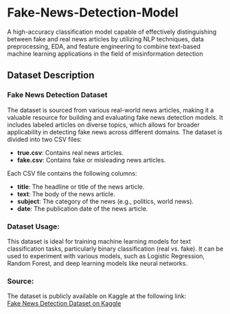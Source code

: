 # Fake-News-Detection-Model
A high-accuracy classification model capable of effectively distinguishing between fake and real news articles by utilizing NLP techniques, data preprocessing, EDA, and feature engineering to combine text-based machine learning applications in the field of misinformation detection 

## Dataset Description

### Fake News Detection Dataset
The dataset is sourced from various real-world news articles, making it a valuable resource for building and evaluating fake news detection models. It includes labeled articles on diverse topics, which allows for broader applicability in detecting fake news across different domains. The dataset is divided into two CSV files:

- **true.csv**: Contains real news articles.
- **fake.csv**: Contains fake or misleading news articles.

Each CSV file contains the following columns:
- **title**: The headline or title of the news article.
- **text**: The body of the news article.
- **subject**: The category of the news (e.g., politics, world news).
- **date**: The publication date of the news article.

### Dataset Usage:
This dataset is ideal for training machine learning models for text classification tasks, particularly binary classification (real vs. fake). It can be used to experiment with various models, such as Logistic Regression, Random Forest, and deep learning models like neural networks.

### Source:
The dataset is publicly available on Kaggle at the following link:  
[Fake News Detection Dataset on Kaggle](https://www.kaggle.com/datasets/emineyetm/fake-news-detection-datasets)
